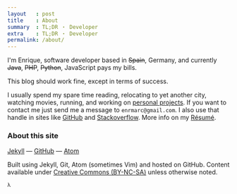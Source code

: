 ```yaml
---
layout   : post
title    : About
summary  : TL;DR ・ Developer
extra    : TL;DR ・ Developer
permalink: /about/
---
```


<!-- >
  If you really want to hear about it, the first thing you’ll
  probably want to know is where I was born, and what my lousy
  childhood was like, and how my parents were occupied and all
  before they had me, and all that David Copperfield kind of crap,
  but I don’t feel like going into it, if you want to know the
  truth. In the first place, that stuff bores me, and in the
  second place, my parents would have about two hemorrhages
  apiece if I told anything pretty personal about them. They’re
  quite touchy about anything like that, especially my father.
  They’re nice and all —I’m not saying that—but they’re also touchy as hell.
  <br>
  &mdash;&nbsp;Holden Caulfield. -->

I'm Enrique, software developer based in <strike>Spain</strike>, Germany,
and currently <strike>Java</strike>, <strike>PHP</strike>, <strike>Python</strike>,
JavaScript pays my bills.

This blog should work fine, except in terms of success.

I usually spend my spare time reading, relocating to yet another city, watching movies,
running, and working on [personal projects](/projects).
If you want to contact me just send me a message to `enrmarc@gmail.com`.
I also use that handle in sites like [GitHub](http://github.com/enrmarc)
and [Stackoverflow](http://stackoverflow.com/users/434171/enrique-marcos?tab=profile). More info
on my [Résumé](http://enrmarc.github.io/data/resume.pdf).

### About this site

[Jekyll](http://jekyllrb.com/) &mdash;
[GitHub](http://github.com/) &mdash;
[Atom](https://atom.io)

Built using Jekyll, Git, Atom (sometimes Vim) and hosted on GitHub.
Content available under [Creative Commons (BY-NC-SA)](http://creativecommons.org/licenses/by-nc-sa/4.0/)
unless otherwise noted.

<small>&lambda;</small>
